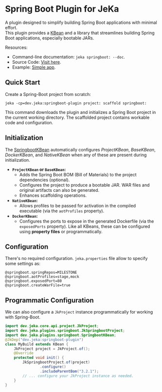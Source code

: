# Spring Boot Plugin for JeKa
A plugin designed to simplify building Spring Boot applications with minimal effort.  
This plugin provides a [KBean](src/dev/jeka/plugins/springboot/SpringbootKBean.java)
and a library that streamlines building Spring Boot applications, especially bootable JARs.

Resources:

- Command-line documentation: `jeka springboot: --doc`.
- Source Code: [Visit here](src/dev/jeka/plugins/springboot/SpringbootKBean.java).
- Example: [Simple app](https://github.com/jeka-dev/demo-springboot-simple).

## Quick Start

Create a Spring-Boot project from scratch:
```shell
jeka -cp=dev.jeka:springboot-plugin project: scaffold springboot:
```

This command downloads the plugin and initializes a Spring Boot project in the current working directory.
The scaffolded project contains workable code and configuration.

## Initialization

The [SpringbootKBean](src/dev/jeka/plugins/springboot/SpringbootKBean.java) automatically configures
*ProjectKBean*, *BaseKBean*, *DockerKBean*, and *NativeKBean* when any of these are present during initialization.
- **`ProjectKBean` or `BaseKBean`:**
  - Adds the Spring Boot BOM (Bill of Materials) to the project dependencies (optional).
  - Configures the project to produce a bootable JAR. WAR files and original artifacts can also be generated.
  - Enhances scaffolding operations.
- **`NativeKBean`:**
  - Allows profiles to be passed for activation in the compiled executable (via the `aotProfiles` property).
- **`DockerKBean`:**
  - Configures the ports to expose in the generated Dockerfile (via the `exposedPorts` property).
    Like all KBeans, these can be configured using **property files** or programmatically.

## Configuration
There's no required configuration. `jeka.properties` file allow to specify some settings as:
```properties
@springboot.springRepos=MILESTONE
@springboot.aotProfiles=stage,mock
@springboot.exposedPort=80
@springboot.createWarFile=true
```
## Programmatic Configuration
We can also configure a `JkProject` instance programmatically for working with Spring-Boot.
```java
import dev.jeka.core.api.project.JkProject;
import dev.jeka.plugins.springboot.JkSpringbootProject;
import dev.jeka.plugins.springboot.SpringbootKBean;
@JkDep("dev.jeka:springboot-plugin")
class MyBuild extends KBean {
    JkProject project = JkProject.of();
    @Override
    protected void init() {
        JkSpringbootProject.of(project)
                .configure()
                .includeParentBom("3.2.1");
        // ... configure your JkProject instance as needed.
    }
}
```